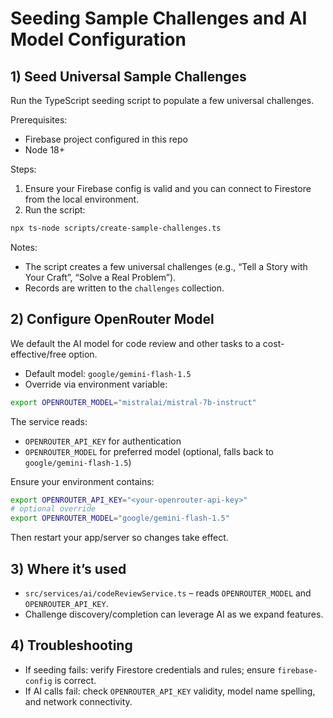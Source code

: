 # Seeding Sample Challenges and AI Model Configuration

## 1) Seed Universal Sample Challenges

Run the TypeScript seeding script to populate a few universal challenges.

Prerequisites:
- Firebase project configured in this repo
- Node 18+

Steps:
1. Ensure your Firebase config is valid and you can connect to Firestore from the local environment.
2. Run the script:

```bash
npx ts-node scripts/create-sample-challenges.ts
```

Notes:
- The script creates a few universal challenges (e.g., “Tell a Story with Your Craft”, “Solve a Real Problem”).
- Records are written to the `challenges` collection.

## 2) Configure OpenRouter Model

We default the AI model for code review and other tasks to a cost-effective/free option.

- Default model: `google/gemini-flash-1.5`
- Override via environment variable:

```bash
export OPENROUTER_MODEL="mistralai/mistral-7b-instruct"
```

The service reads:
- `OPENROUTER_API_KEY` for authentication
- `OPENROUTER_MODEL` for preferred model (optional, falls back to `google/gemini-flash-1.5`)

Ensure your environment contains:

```bash
export OPENROUTER_API_KEY="<your-openrouter-api-key>"
# optional override
export OPENROUTER_MODEL="google/gemini-flash-1.5"
```

Then restart your app/server so changes take effect.

## 3) Where it’s used

- `src/services/ai/codeReviewService.ts` – reads `OPENROUTER_MODEL` and `OPENROUTER_API_KEY`.
- Challenge discovery/completion can leverage AI as we expand features.

## 4) Troubleshooting

- If seeding fails: verify Firestore credentials and rules; ensure `firebase-config` is correct.
- If AI calls fail: check `OPENROUTER_API_KEY` validity, model name spelling, and network connectivity.


